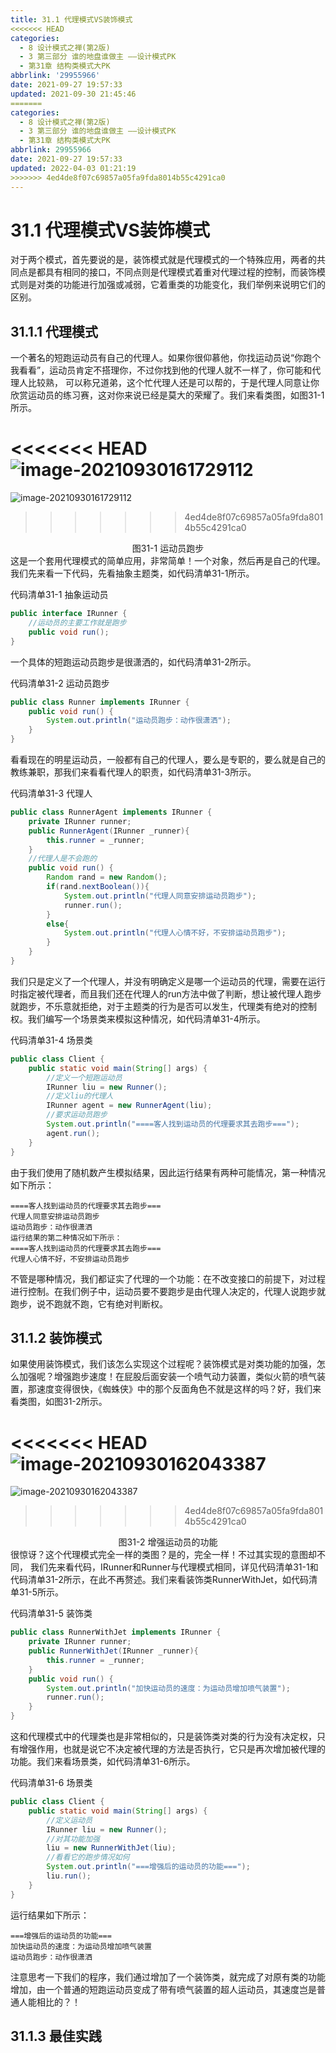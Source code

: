 ```yaml
---
title: 31.1 代理模式VS装饰模式
<<<<<<< HEAD
categories:
  - 8 设计模式之禅(第2版)
  - 3 第三部分 谁的地盘谁做主 ——设计模式PK
  - 第31章 结构类模式大PK
abbrlink: '29955966'
date: 2021-09-27 19:57:33
updated: 2021-09-30 21:45:46
=======
categories: 
  - 8 设计模式之禅(第2版)
  - 3 第三部分 谁的地盘谁做主 ——设计模式PK
  - 第31章 结构类模式大PK
abbrlink: 29955966
date: 2021-09-27 19:57:33
updated: 2022-04-03 01:21:19
>>>>>>> 4ed4de8f07c69857a05fa9fda8014b55c4291ca0
---
```

# 31.1 代理模式VS装饰模式
对于两个模式，首先要说的是，装饰模式就是代理模式的一个特殊应用，两者的共同点是都具有相同的接口，不同点则是代理模式着重对代理过程的控制，而装饰模式则是对类的功能进行加强或减弱，它着重类的功能变化，我们举例来说明它们的区别。

## 31.1.1 代理模式
一个著名的短跑运动员有自己的代理人。如果你很仰慕他，你找运动员说“你跑个我看看”，运动员肯定不搭理你，不过你找到他的代理人就不一样了，你可能和代理人比较熟， 可以称兄道弟，这个忙代理人还是可以帮的，于是代理人同意让你欣赏运动员的练习赛，这对你来说已经是莫大的荣耀了。我们来看类图，如图31-1所示。

<<<<<<< HEAD
![image-20210930161729112](https://raw.githubusercontent.com/lanlan2017/images/master/Blog/Sum/20210930161729.png)
=======
![image-20210930161729112](https://gitee.com/XiaoLan223/images/raw/master/Blog/Sum/20210930161729.png)
>>>>>>> 4ed4de8f07c69857a05fa9fda8014b55c4291ca0

<center>图31-1 运动员跑步</center>
这是一个套用代理模式的简单应用，非常简单！一个对象，然后再是自己的代理。我们先来看一下代码，先看抽象主题类，如代码清单31-1所示。

代码清单31-1 抽象运动员
```java
public interface IRunner {
    //运动员的主要工作就是跑步
    public void run();
}
```
一个具体的短跑运动员跑步是很潇洒的，如代码清单31-2所示。

代码清单31-2 运动员跑步
```java
public class Runner implements IRunner {
    public void run() {
        System.out.println("运动员跑步：动作很潇洒");
    }
}
```
看看现在的明星运动员，一般都有自己的代理人，要么是专职的，要么就是自己的教练兼职，那我们来看看代理人的职责，如代码清单31-3所示。

代码清单31-3 代理人
```java
public class RunnerAgent implements IRunner {
    private IRunner runner;
    public RunnerAgent(IRunner _runner){
        this.runner = _runner;
    }
    //代理人是不会跑的
    public void run() {
        Random rand = new Random();
        if(rand.nextBoolean()){
            System.out.println("代理人同意安排运动员跑步");
            runner.run();
        }
        else{
            System.out.println("代理人心情不好，不安排运动员跑步");
        }
    }
}
```
我们只是定义了一个代理人，并没有明确定义是哪一个运动员的代理，需要在运行时指定被代理者，而且我们还在代理人的run方法中做了判断，想让被代理人跑步就跑步，不乐意就拒绝，对于主题类的行为是否可以发生，代理类有绝对的控制权。我们编写一个场景类来模拟这种情况，如代码清单31-4所示。

代码清单31-4 场景类
```java
public class Client {
    public static void main(String[] args) {
        //定义一个短跑运动员
        IRunner liu = new Runner();
        //定义liu的代理人
        IRunner agent = new RunnerAgent(liu);
        //要求运动员跑步
        System.out.println("====客人找到运动员的代理要求其去跑步===");
        agent.run();
    }
}
```
由于我们使用了随机数产生模拟结果，因此运行结果有两种可能情况，第一种情况如下所示：

```
====客人找到运动员的代理要求其去跑步=== 
代理人同意安排运动员跑步 
运动员跑步：动作很潇洒 
运行结果的第二种情况如下所示： 
====客人找到运动员的代理要求其去跑步=== 
代理人心情不好，不安排运动员跑步
```
不管是哪种情况，我们都证实了代理的一个功能：在不改变接口的前提下，对过程进行控制。在我们例子中，运动员要不要跑步是由代理人决定的，代理人说跑步就跑步，说不跑就不跑，它有绝对判断权。

## 31.1.2 装饰模式
如果使用装饰模式，我们该怎么实现这个过程呢？装饰模式是对类功能的加强，怎么加强呢？增强跑步速度！在屁股后面安装一个喷气动力装置，类似火箭的喷气装置，那速度变得很快，《蜘蛛侠》中的那个反面角色不就是这样的吗？好，我们来看类图，如图31-2所示。

<<<<<<< HEAD
![image-20210930162043387](https://raw.githubusercontent.com/lanlan2017/images/master/Blog/Sum/20210930162043.png)
=======
![image-20210930162043387](https://gitee.com/XiaoLan223/images/raw/master/Blog/Sum/20210930162043.png)
>>>>>>> 4ed4de8f07c69857a05fa9fda8014b55c4291ca0

<center>图31-2 增强运动员的功能</center>
很惊讶？这个代理模式完全一样的类图？是的，完全一样！不过其实现的意图却不同， 我们先来看代码，IRunner和Runner与代理模式相同，详见代码清单31-1和代码清单31-2所示，在此不再赘述。我们来看装饰类RunnerWithJet，如代码清单31-5所示。

代码清单31-5 装饰类
```java
public class RunnerWithJet implements IRunner {
    private IRunner runner;
    public RunnerWithJet(IRunner _runner){
        this.runner = _runner;
    }
    public void run() {
        System.out.println("加快运动员的速度：为运动员增加喷气装置");
        runner.run();
    }
}
```
这和代理模式中的代理类也是非常相似的，只是装饰类对类的行为没有决定权，只有增强作用，也就是说它不决定被代理的方法是否执行，它只是再次增加被代理的功能。我们来看场景类，如代码清单31-6所示。

代码清单31-6 场景类
```java
public class Client {
    public static void main(String[] args) {
        //定义运动员
        IRunner liu = new Runner();
        //对其功能加强
        liu = new RunnerWithJet(liu);
        //看看它的跑步情况如何
        System.out.println("===增强后的运动员的功能===");
        liu.run();
    }
}
```
运行结果如下所示：
```
===增强后的运动员的功能=== 
加快运动员的速度：为运动员增加喷气装置 
运动员跑步：动作很潇洒
```
注意思考一下我们的程序，我们通过增加了一个装饰类，就完成了对原有类的功能增加，由一个普通的短跑运动员变成了带有喷气装置的超人运动员，其速度岂是普通人能相比的？！

## 31.1.3 最佳实践
